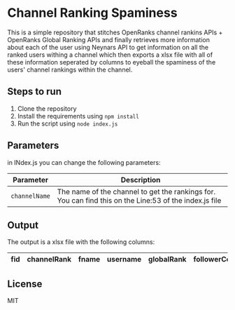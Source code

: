 # Channel Ranking Spaminess
This is a simple repository that stitches OpenRanks channel rankins APIs + OpenRanks Global Ranking APIs and finally retrieves more information about each of the user using Neynars API to get information on all the ranked users withing a channel which then exports a xlsx file with all of these information seperated by columns to eyeball the spaminess of the users' channel rankings within the channel.

## Steps to run
1. Clone the repository
2. Install the requirements using `npm install`
3. Run the script using `node index.js`

## Parameters
in INdex.js you can change the following parameters:

| Parameter | Description |
| ---- | -------- |
| `channelName` | The name of the channel to get the rankings for. You can find this on the Line:53 of the index.js file |

## Output
The output is a xlsx file with the following columns:

| fid | channelRank | fname | username | globalRank | followerCount | followingCount | powerBadgeHolder |
| ---- | -------- | ------- | ---- | --------- | --------------- | --------------- |--------------- |

## License
MIT